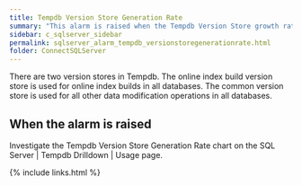 ```yaml
---
title: ﻿Tempdb Version Store Generation Rate
summary: "This alarm is raised when the Tempdb Version Store growth rate is high compared to the cleanup rate."
sidebar: c_sqlserver_sidebar
permalink: sqlserver_alarm_tempdb_versionstoregenerationrate.html
folder: ConnectSQLServer
---
```






There are two version stores in Tempdb. The online index build version store is used for online index builds in all databases. The common version store is used for all other data modification operations in all databases.

## When the alarm is raised

Investigate the Tempdb Version Store Generation Rate chart on the SQL Server \| Tempdb Drilldown \| Usage page.

{% include links.html %}
